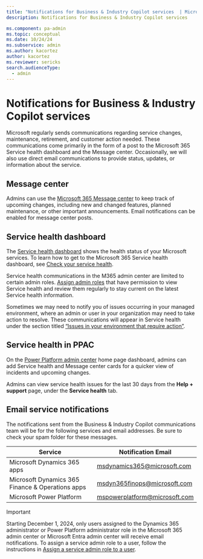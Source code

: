 ```yaml
---
title: "Notifications for Business & Industry Copilot services  | MicrosoftDocs"
description: Notifications for Business & Industry Copilot services

ms.component: pa-admin
ms.topic: conceptual
ms.date: 10/24/24
ms.subservice: admin
ms.author: kacortez
author: kacortez
ms.reviewer: sericks
search.audienceType: 
  - admin
---
```

# Notifications for Business & Industry Copilot services

Microsoft regularly sends communications regarding service changes, maintenance, retirement, and customer action needed. These communications come primarily in the form of a post to the Microsoft 365 Service health dashboard and the Message center. Occasionally, we will also use direct email communications to provide status, updates, or information about the service.  

## Message center
Admins can use the [Microsoft 365 Message center](/office365/admin/manage/message-center?view=o365-worldwide) to keep track of upcoming changes, including new and changed features, planned maintenance, or other important announcements. Email notifications can be enabled for message center posts. 

## Service health dashboard
The [Service health dashboard](/office365/enterprise/view-service-health) shows the health status of your Microsoft services. To learn how to get to the Microsoft 365 Service health dashboard, see [Check your service health](check-online-service-health.md). 

Service health communications in the M365 admin center are limited to certain admin roles. [Assign admin roles](https://learn.microsoft.com/en-us/microsoft-365/admin/add-users/assign-admin-roles?view=o365-worldwide) that have permission to view Service health and review them regularly to stay current on the latest Service health information.

Sometimes we may need to notify you of issues occurring in your managed environment, where an admin or user in your organization may need to take action to resolve. These communications will appear in Service health under the section titled [“Issues in your environment that require action”](https://learn.microsoft.com/en-us/microsoft-365/enterprise/microsoft-365-monitoring?view=o365-worldwide).

## Service health in PPAC
On the [Power Platform admin center](https://learn.microsoft.com/en-us/power-platform/admin/admin-documentation) home page dashboard, admins can add Service health and Message center cards for a quicker view of incidents and upcoming changes.

Admins can view service health issues for the last 30 days from the **Help + support** page, under the **Service health** tab. 

## Email service notifications
The notifications sent from the Business & Industry Copilot communications team will be for the following services and email addresses.  Be sure to check your spam folder for these messages.

|Service | Notification Email | 
| ------------- | -------------| 
| Microsoft Dynamics 365 apps   | msdynamics365@microsoft.com  | 
| Microsoft Dynamics 365 Finance & Operations apps  | msdyn365finops@microsoft.com| 
| Microsoft Power Platform  | mspowerplatform@microsoft.com| | 


> [!IMPORTANT]
> Starting December 1, 2024, only users assigned to the Dynamics 365 administrator or Power Platform administrator role in the Microsoft 365 admin center or Microsoft Entra admin center will receive email notifications. To assign a service admin role to a user, follow the instructions in [Assign a service admin role to a user](use-service-admin-role-manage-tenant.md#assign-a-service-admin-role-to-a-user).
